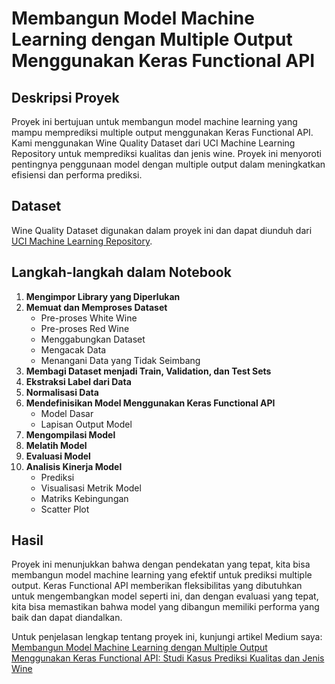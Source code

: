 
# Membangun Model Machine Learning dengan Multiple Output Menggunakan Keras Functional API

## Deskripsi Proyek

Proyek ini bertujuan untuk membangun model machine learning yang mampu memprediksi multiple output menggunakan Keras Functional API. Kami menggunakan Wine Quality Dataset dari UCI Machine Learning Repository untuk memprediksi kualitas dan jenis wine. Proyek ini menyoroti pentingnya penggunaan model dengan multiple output dalam meningkatkan efisiensi dan performa prediksi.

## Dataset

Wine Quality Dataset digunakan dalam proyek ini dan dapat diunduh dari [UCI Machine Learning Repository](https://archive.ics.uci.edu/ml/datasets/Wine+Quality).

## Langkah-langkah dalam Notebook

1. **Mengimpor Library yang Diperlukan**
2. **Memuat dan Memproses Dataset**
   - Pre-proses White Wine
   - Pre-proses Red Wine
   - Menggabungkan Dataset
   - Mengacak Data
   - Menangani Data yang Tidak Seimbang
3. **Membagi Dataset menjadi Train, Validation, dan Test Sets**
4. **Ekstraksi Label dari Data**
5. **Normalisasi Data**
6. **Mendefinisikan Model Menggunakan Keras Functional API**
   - Model Dasar
   - Lapisan Output Model
7. **Mengompilasi Model**
8. **Melatih Model**
9. **Evaluasi Model**
10. **Analisis Kinerja Model**
    - Prediksi
    - Visualisasi Metrik Model
    - Matriks Kebingungan
    - Scatter Plot

## Hasil

Proyek ini menunjukkan bahwa dengan pendekatan yang tepat, kita bisa membangun model machine learning yang efektif untuk prediksi multiple output. Keras Functional API memberikan fleksibilitas yang dibutuhkan untuk mengembangkan model seperti ini, dan dengan evaluasi yang tepat, kita bisa memastikan bahwa model yang dibangun memiliki performa yang baik dan dapat diandalkan.

Untuk penjelasan lengkap tentang proyek ini, kunjungi artikel Medium saya: [Membangun Model Machine Learning dengan Multiple Output Menggunakan Keras Functional API: Studi Kasus Prediksi Kualitas dan Jenis Wine](https://medium.com/@silviadharma07/membangun-model-machine-learning-dengan-multiple-output-menggunakan-keras-functional-api-studi-2a7dee9a2362)
